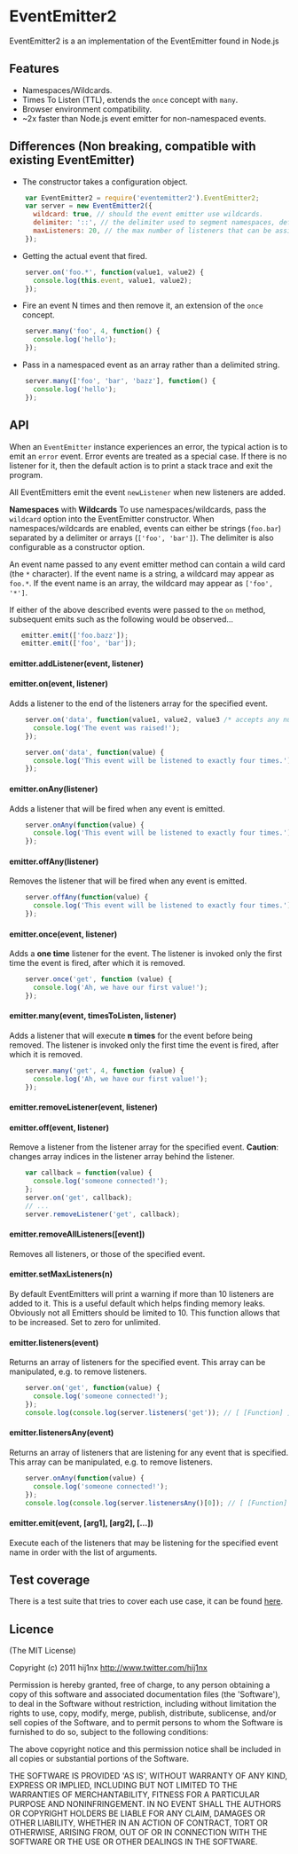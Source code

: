 # EventEmitter2

EventEmitter2 is a an implementation of the EventEmitter found in Node.js

## Features

 - Namespaces/Wildcards.
 - Times To Listen (TTL), extends the `once` concept with `many`.
 - Browser environment compatibility.
 - ~2x faster than Node.js event emitter for non-namespaced events.

## Differences (Non breaking, compatible with existing EventEmitter)

 - The constructor takes a configuration object.
 
```javascript
    var EventEmitter2 = require('eventemitter2').EventEmitter2;
    var server = new EventEmitter2({
      wildcard: true, // should the event emitter use wildcards.
      delimiter: '::', // the delimiter used to segment namespaces, defaults to `.`.
      maxListeners: 20, // the max number of listeners that can be assigned to an event, defaults to 10.
    });
```

 - Getting the actual event that fired.

```javascript
    server.on('foo.*', function(value1, value2) {
      console.log(this.event, value1, value2);
    });
```

 - Fire an event N times and then remove it, an extension of the `once` concept.

```javascript
    server.many('foo', 4, function() {
      console.log('hello');
    });
```

 - Pass in a namespaced event as an array rather than a delimited string.

```javascript
    server.many(['foo', 'bar', 'bazz'], function() {
      console.log('hello');
    });
```


## API

When an `EventEmitter` instance experiences an error, the typical action is
to emit an `error` event. Error events are treated as a special case.
If there is no listener for it, then the default action is to print a stack
trace and exit the program.

All EventEmitters emit the event `newListener` when new listeners are
added.


**Namespaces** with **Wildcards**
To use namespaces/wildcards, pass the `wildcard` option into the EventEmitter constructor.
When namespaces/wildcards are enabled, events can either be strings (`foo.bar`) separated
by a delimiter or arrays (`['foo', 'bar']`). The delimiter is also configurable as a 
constructor option.

An event name passed to any event emitter method can contain a wild card (the `*` character).
If the event name is a string, a wildcard may appear as `foo.*`. If the event name is an array, 
the wildcard may appear as `['foo', '*']`.

If either of the above described events were passed to the `on` method, subsequent emits such 
as the following would be observed...

```javascript
   emitter.emit(['foo.bazz']);
   emitter.emit(['foo', 'bar']);
```


#### emitter.addListener(event, listener)
#### emitter.on(event, listener)

Adds a listener to the end of the listeners array for the specified event.

```javascript
    server.on('data', function(value1, value2, value3 /* accepts any number of expected values... */) {
      console.log('The event was raised!');
    });
```

```javascript
    server.on('data', function(value) {
      console.log('This event will be listened to exactly four times.');
    });
```

#### emitter.onAny(listener)

Adds a listener that will be fired when any event is emitted.

```javascript
    server.onAny(function(value) {
      console.log('This event will be listened to exactly four times.');
    });
```

#### emitter.offAny(listener)

Removes the listener that will be fired when any event is emitted.

```javascript
    server.offAny(function(value) {
      console.log('This event will be listened to exactly four times.');
    });
```

#### emitter.once(event, listener)

Adds a **one time** listener for the event. The listener is invoked only the first time the event is fired, after which it is removed.

```javascript
    server.once('get', function (value) {
      console.log('Ah, we have our first value!');
    });
```

#### emitter.many(event, timesToListen, listener)

Adds a listener that will execute **n times** for the event before being removed. The listener is invoked only the first time the event is fired, after which it is removed.

```javascript
    server.many('get', 4, function (value) {
      console.log('Ah, we have our first value!');
    });
```


#### emitter.removeListener(event, listener)
#### emitter.off(event, listener)

Remove a listener from the listener array for the specified event. **Caution**: changes array indices in the listener array behind the listener.

```javascript
    var callback = function(value) {
      console.log('someone connected!');
    };
    server.on('get', callback);
    // ...
    server.removeListener('get', callback);
```


#### emitter.removeAllListeners([event])

Removes all listeners, or those of the specified event.


#### emitter.setMaxListeners(n)

By default EventEmitters will print a warning if more than 10 listeners are added to it. This is a useful default which helps finding memory leaks. Obviously not all Emitters should be limited to 10. This function allows that to be increased. Set to zero for unlimited.


#### emitter.listeners(event)

Returns an array of listeners for the specified event. This array can be manipulated, e.g. to remove listeners.

```javascript
    server.on('get', function(value) {
      console.log('someone connected!');
    });
    console.log(console.log(server.listeners('get')); // [ [Function] ]
```

#### emitter.listenersAny(event)

Returns an array of listeners that are listening for any event that is specified. This array can be manipulated, e.g. to remove listeners.

```javascript
    server.onAny(function(value) {
      console.log('someone connected!');
    });
    console.log(console.log(server.listenersAny()[0]); // [ [Function] ] // someone connected!
```

#### emitter.emit(event, [arg1], [arg2], [...])

Execute each of the listeners that may be listening for the specified event name in order with the list of arguments.

## Test coverage

There is a test suite that tries to cover each use case, it can be found <a href="https://github.com/hij1nx/EventEmitter2/tree/master/test">here</a>.

## Licence

(The MIT License)

Copyright (c) 2011 hij1nx <http://www.twitter.com/hij1nx>

Permission is hereby granted, free of charge, to any person obtaining a copy of this software and associated documentation files (the 'Software'), to deal in the Software without restriction, including without limitation the rights to use, copy, modify, merge, publish, distribute, sublicense, and/or sell copies of the Software, and to permit persons to whom the Software is furnished to do so, subject to the following conditions:

The above copyright notice and this permission notice shall be included in all copies or substantial portions of the Software.

THE SOFTWARE IS PROVIDED 'AS IS', WITHOUT WARRANTY OF ANY KIND, EXPRESS OR IMPLIED, INCLUDING BUT NOT LIMITED TO THE WARRANTIES OF MERCHANTABILITY, FITNESS FOR A PARTICULAR PURPOSE AND NONINFRINGEMENT. IN NO EVENT SHALL THE AUTHORS OR COPYRIGHT HOLDERS BE LIABLE FOR ANY CLAIM, DAMAGES OR OTHER LIABILITY, WHETHER IN AN ACTION OF CONTRACT, TORT OR OTHERWISE, ARISING FROM, OUT OF OR IN CONNECTION WITH THE SOFTWARE OR THE USE OR OTHER DEALINGS IN THE SOFTWARE.
